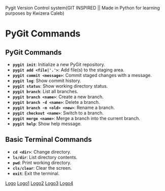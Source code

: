 Pygit Version Control system(GIT INSPIRED || Made in Python for learning purposes by Kwizera Caleb)

# PyGit Commands

## PyGit Commands

- **`pygit init`**: Initialize a new PyGit repository.
- **`pygit add <file|'.'>`**: Add file(s) to the staging area.
- **`pygit commit <message>`**: Commit staged changes with a message.
- **`pygit log`**: Show commit history.
- **`pygit status`**: Show working directory status.
- **`pygit branch`**: List all branches.
- **`pygit branch <name>`**: Create a new branch.
- **`pygit branch -d <name>`**: Delete a branch.
- **`pygit branch -m <old> <new>`**: Rename a branch.
- **`pygit checkout <name>`**: Switch to a branch.
- **`pygit merge <name>`**: Merge a branch into the current branch.
- **`pygit help`**: Show help message.

## Basic Terminal Commands

- **`cd <dir>`**: Change directory.
- **`ls/dir`**: List directory contents.
- **`pwd`**: Print working directory.
- **`cls/clear`**: Clear the screen.
- **`exit`**: Exit the terminal.

[Logo](images/pygit2.png)
[Logo1](images/1.png)
[Logo2](images/2.png)
[Logo3](images/3.png)
[Logo4](images/4.png)